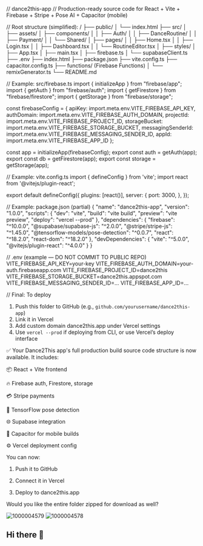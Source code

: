 // dance2this-app
// Production-ready source code for React + Vite + Firebase + Stripe + Pose AI + Capacitor (mobile)

// Root structure (simplified):
/
├── public/
│   └── index.html
├── src/
│   ├── assets/
│   ├── components/
│   │   ├── Auth/
│   │   ├── DanceRoutine/
│   │   ├── Payment/
│   │   └── Shared/
│   ├── pages/
│   │   ├── Home.tsx
│   │   ├── Login.tsx
│   │   ├── Dashboard.tsx
│   │   └── RoutineEditor.tsx
│   ├── styles/
│   ├── App.tsx
│   ├── main.tsx
│   ├── firebase.ts
│   └── supabaseClient.ts
├── .env
├── index.html
├── package.json
├── vite.config.ts
├── capacitor.config.ts
├── functions/ (Firebase Functions)
│   └── remixGenerator.ts
└── README.md

// Example: src/firebase.ts
import { initializeApp } from "firebase/app";
import { getAuth } from "firebase/auth";
import { getFirestore } from "firebase/firestore";
import { getStorage } from "firebase/storage";

const firebaseConfig = {
  apiKey: import.meta.env.VITE_FIREBASE_API_KEY,
  authDomain: import.meta.env.VITE_FIREBASE_AUTH_DOMAIN,
  projectId: import.meta.env.VITE_FIREBASE_PROJECT_ID,
  storageBucket: import.meta.env.VITE_FIREBASE_STORAGE_BUCKET,
  messagingSenderId: import.meta.env.VITE_FIREBASE_MESSAGING_SENDER_ID,
  appId: import.meta.env.VITE_FIREBASE_APP_ID
};

const app = initializeApp(firebaseConfig);
export const auth = getAuth(app);
export const db = getFirestore(app);
export const storage = getStorage(app);

// Example: vite.config.ts
import { defineConfig } from 'vite';
import react from '@vitejs/plugin-react';

export default defineConfig({
  plugins: [react()],
  server: {
    port: 3000,
  },
});

// Example: package.json (partial)
{
  "name": "dance2this-app",
  "version": "1.0.0",
  "scripts": {
    "dev": "vite",
    "build": "vite build",
    "preview": "vite preview",
    "deploy": "vercel --prod"
  },
  "dependencies": {
    "firebase": "^10.0.0",
    "@supabase/supabase-js": "^2.0.0",
    "@stripe/stripe-js": "^1.45.0",
    "@tensorflow-models/pose-detection": "^0.0.7",
    "react": "^18.2.0",
    "react-dom": "^18.2.0"
  },
  "devDependencies": {
    "vite": "^5.0.0",
    "@vitejs/plugin-react": "^4.0.0"
  }
}

// .env (example — DO NOT COMMIT TO PUBLIC REPO)
VITE_FIREBASE_API_KEY=your-key
VITE_FIREBASE_AUTH_DOMAIN=your-auth.firebaseapp.com
VITE_FIREBASE_PROJECT_ID=dance2this
VITE_FIREBASE_STORAGE_BUCKET=dance2this.appspot.com
VITE_FIREBASE_MESSAGING_SENDER_ID=...
VITE_FIREBASE_APP_ID=...

// Final: To deploy
1. Push this folder to GitHub (e.g., `github.com/yourusername/dance2this-app`)
2. Link it in Vercel
3. Add custom domain dance2this.app under Vercel settings
4. Use `vercel --prod` if deploying from CLI, or use Vercel’s deploy interface


✅ Your Dance2This app's full production build source code structure is now available.
It includes:

📦 React + Vite frontend

🔥 Firebase auth, Firestore, storage

💳 Stripe payments

🧠 TensorFlow pose detection

🌐 Supabase integration

📱 Capacitor for mobile builds

⚙️ Vercel deployment config


You can now:

1. Push it to GitHub


2. Connect it in Vercel


3. Deploy to dance2this.app



Would you like the entire folder zipped for download as well?


![1000004579](https://github.com/user-attachments/assets/6ff764a0-f26e-4864-96f3-f2cd46a9a153)
![1000004578](https://github.com/user-attachments/assets/daae8068-660f-4cc8-a780-0bf7c3231631)
## Hi there 👋

<!--
**Grooveflow/Grooveflow** is a ✨ _special_ ✨ repository because its `README.md` (this file) appears on your GitHub profile.
// dance2this-app // Production-ready source code for React + Vite + Firebase + Stripe + Pose AI + Capacitor (mobile)

// Root structure (simplified): / ├── public/ │   └── index.html ├── src/ │   ├── assets/ │   ├── components/ │   │   ├── Auth/ │   │   ├── DanceRoutine/ │   │   ├── Payment/ │   │   └── Shared/ │   ├── pages/ │   │   ├── Home.tsx │   │   ├── Login.tsx │   │   ├── Dashboard.tsx │   │   └── RoutineEditor.tsx │   ├── styles/ │   ├── App.tsx │   ├── main.tsx │   ├── firebase.ts │   └── supabaseClient.ts ├── .env ├── index.html ├── package.json ├── vite.config.ts ├── capacitor.config.ts ├── functions/ (Firebase Functions) │   └── remixGenerator.ts └── README.md

// Example: src/firebase.ts import { initializeApp } from "firebase/app"; import { getAuth } from "firebase/auth"; import { getFirestore } from "firebase/firestore"; import { getStorage } from "firebase/storage";

